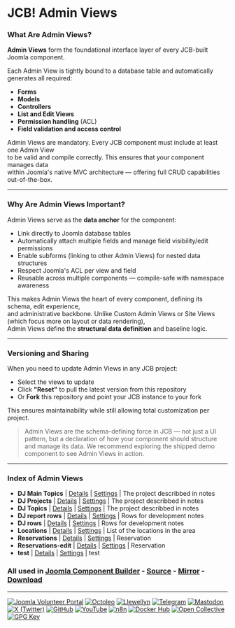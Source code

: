 # JCB! Admin Views

### What Are Admin Views?
**Admin Views** form the foundational interface layer of every JCB-built Joomla component.

Each Admin View is tightly bound to a database table and automatically generates all required:
- **Forms**
- **Models**
- **Controllers**
- **List and Edit Views**
- **Permission handling** (ACL)
- **Field validation and access control**

Admin Views are mandatory. Every JCB component must include at least one Admin View  
to be valid and compile correctly. This ensures that your component manages data  
within Joomla's native MVC architecture — offering full CRUD capabilities out-of-the-box.

---
### Why Are Admin Views Important?
Admin Views serve as the **data anchor** for the component:

- Link directly to Joomla database tables
- Automatically attach multiple fields and manage field visibility/edit permissions
- Enable subforms (linking to other Admin Views) for nested data structures
- Respect Joomla's ACL per view and field
- Reusable across multiple components — compile-safe with namespace awareness

This makes Admin Views the heart of every component, defining its schema, edit experience,  
and administrative backbone. Unlike Custom Admin Views or Site Views (which focus more on layout or data rendering),  
Admin Views define the **structural data definition** and baseline logic.

---
### Versioning and Sharing
When you need to update Admin Views in any JCB project:

- Select the views to update
- Click **"Reset"** to pull the latest version from this repository
- Or **Fork** this repository and point your JCB instance to your fork

This ensures maintainability while still allowing total customization per project.

>Admin Views are the schema-defining force in JCB — not just a UI pattern, but a declaration of how your component should structure and manage its data. We recommend exploring the shipped demo component to see Admin Views in action.

---
### Index of Admin Views


 - **DJ Main Topics** | [Details](src/admin_view/e3b0b470-2798-472f-bfba-e5b6b84c16ea) | [Settings](src/admin_view/e3b0b470-2798-472f-bfba-e5b6b84c16ea/item.json) | The project describbed in notes
 - **DJ Projects** | [Details](src/admin_view/6db8fea1-72a7-41a8-bcfe-ef6073b3785f) | [Settings](src/admin_view/6db8fea1-72a7-41a8-bcfe-ef6073b3785f/item.json) | The project describbed in notes
 - **DJ Topics** | [Details](src/admin_view/01965bed-98ca-40e5-a14c-9f0e3dad095b) | [Settings](src/admin_view/01965bed-98ca-40e5-a14c-9f0e3dad095b/item.json) | The project describbed in notes
 - **DJ report rows** | [Details](src/admin_view/3e11ed08-d4ec-4aba-9f6b-7df772a2a997) | [Settings](src/admin_view/3e11ed08-d4ec-4aba-9f6b-7df772a2a997/item.json) | Rows for development notes
 - **DJ rows** | [Details](src/admin_view/b646e37c-9675-4fe3-8937-2942a734dd20) | [Settings](src/admin_view/b646e37c-9675-4fe3-8937-2942a734dd20/item.json) | Rows for development notes
 - **Locations** | [Details](src/admin_view/eafd26f7-b13c-4c36-b8a3-ae7d71febb24) | [Settings](src/admin_view/eafd26f7-b13c-4c36-b8a3-ae7d71febb24/item.json) | List of the locations in the area
 - **Reservations** | [Details](src/admin_view/e42d4c2d-ccd3-4291-a886-6f958be29417) | [Settings](src/admin_view/e42d4c2d-ccd3-4291-a886-6f958be29417/item.json) | Reservation
 - **Reservations-edit** | [Details](src/admin_view/1f70dec6-20b6-4ef7-b4aa-e50b86cf98f3) | [Settings](src/admin_view/1f70dec6-20b6-4ef7-b4aa-e50b86cf98f3/item.json) | Reservation
 - **test** | [Details](src/admin_view/6bf8c6a1-36f3-4c13-b04d-89eefe322d0f) | [Settings](src/admin_view/6bf8c6a1-36f3-4c13-b04d-89eefe322d0f/item.json) | test

### All used in [Joomla Component Builder](https://www.joomlacomponentbuilder.com) - [Source](https://git.vdm.dev/joomla/Component-Builder) - [Mirror](https://github.com/vdm-io/Joomla-Component-Builder) - [Download](https://git.vdm.dev/joomla/pkg-component-builder/releases)

---
[![Joomla Volunteer Portal](https://img.shields.io/badge/-Joomla-gold?logo=joomla)](https://volunteers.joomla.org/joomlers/1396-llewellyn-van-der-merwe "Join Llewellyn on the Joomla Volunteer Portal: Shaping the Future Together!") [![Octoleo](https://img.shields.io/badge/-Octoleo-black?logo=linux)](https://git.vdm.dev/octoleo "--quiet") [![Llewellyn](https://img.shields.io/badge/-Llewellyn-ffffff?logo=gitea)](https://git.vdm.dev/Llewellyn "Collaborate and Innovate with Llewellyn on Git: Building a Better Code Future!") [![Telegram](https://img.shields.io/badge/-Telegram-blue?logo=telegram)](https://t.me/Joomla_component_builder "Join Llewellyn and the Community on Telegram: Building Joomla Components Together!") [![Mastodon](https://img.shields.io/badge/-Mastodon-9e9eec?logo=mastodon)](https://joomla.social/@llewellyn "Connect and Engage with Llewellyn on Joomla Social: Empowering Communities, One Post at a Time!") [![X (Twitter)](https://img.shields.io/badge/-X-black?logo=x)](https://x.com/llewellynvdm "Join the Conversation with Llewellyn on X: Where Ideas Take Flight!") [![GitHub](https://img.shields.io/badge/-GitHub-181717?logo=github)](https://github.com/Llewellynvdm "Build, Innovate, and Thrive with Llewellyn on GitHub: Turning Ideas into Impact!") [![YouTube](https://img.shields.io/badge/-YouTube-ff0000?logo=youtube)](https://www.youtube.com/@OctoYou "Explore, Learn, and Create with Llewellyn on YouTube: Your Gateway to Inspiration!") [![n8n](https://img.shields.io/badge/-n8n-black?logo=n8n)](https://n8n.io/creators/octoleo "Effortless Automation and Impactful Workflows with Llewellyn on n8n!") [![Docker Hub](https://img.shields.io/badge/-Docker-grey?logo=docker)](https://hub.docker.com/u/llewellyn "Llewellyn on Docker: Containerize Your Creativity!") [![Open Collective](https://img.shields.io/badge/-Donate-green?logo=opencollective)](https://opencollective.com/joomla-component-builder "Donate towards JCB: Help Llewellyn financially so he can continue developing this great tool!") [![GPG Key](https://img.shields.io/badge/-GPG-blue?logo=gnupg)](https://git.vdm.dev/Llewellyn/gpg "Unlock Trust and Security with Llewellyn's GPG Key: Your Gateway to Verified Connections!")
